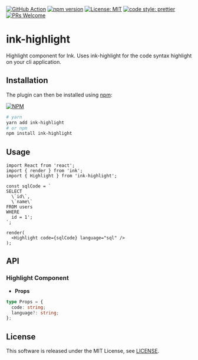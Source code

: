 [![GitHub Action](https://github.com/kamiazya/ink-highlight/workflows/NodeCI/badge.svg)](https://github.com/kamiazya/ink-highlight/actions?workflow=NodeCI) [![npm version](https://badge.fury.io/js/ink-highlight.svg)](https://badge.fury.io/js/ink-highlight) [![License: MIT](https://img.shields.io/badge/License-MIT-yellow.svg)](https://opensource.org/licenses/MIT) [![code style: prettier](https://img.shields.io/badge/code_style-prettier-ff69b4.svg)](https://github.com/prettier/prettier) [![PRs Welcome](https://img.shields.io/badge/PRs-welcome-brightgreen.svg)](http://makeapullrequest.com)

# ink-highlight

Highlight component for Ink.
Uses ink-highlight for the code syntax highlight on your cli application.

## Installation

The plugin can then be installed using [npm](https://www.npmjs.com/):

[![NPM](https://nodei.co/npm/ink-highlight.png)](https://nodei.co/npm/ink-highlight/)

```bash
# yarn
yarn add ink-highlight
# or npm
npm install ink-highlight
```

## Usage

```tsx
import React from 'react';
import { render } from 'ink';
import { Highlight } from 'ink-highlight';

const sqlCode = `
SELECT
  \`id\`,
  \`name\`
FROM users
WHERE
  id = 1';
`;

render(
  <Highlight code={sqlCode} language="sql" />
);
```

## API

### Highlight Component

- **Props**

```ts
type Props = {
  code: string;
  language?: string;
};
```

## License

This software is released under the MIT License, see [LICENSE](./LICENSE).
